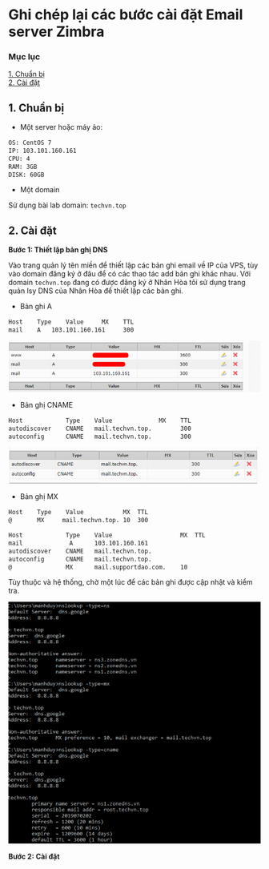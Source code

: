 # Ghi chép lại các bước cài đặt Email server Zimbra

### Mục lục

[1. Chuẩn bị](#chuanbi)<br>
[2. Cài đặt](#caidat)<br>

<a name="chuanbi"></a>
## 1. Chuẩn bị

- Một server hoặc máy ảo:

```
OS: CentOS 7
IP: 103.101.160.161
CPU: 4
RAM: 3GB
DISK: 60GB
```

- Một domain

Sử dụng bài lab domain: `techvn.top`

<a name="caidat"></a>
## 2. Cài đặt

**Bước 1: Thiết lập bản ghị DNS**

Vào trang quản lý tên miền để thiết lập các bản ghi email về IP của VPS, tùy vào domain đăng ký ở đâu để có các thao tác add bản ghi khác nhau. Với domain `techvn.top` đang có được đăng ký ở Nhân Hòa tôi sử dụng trang quản lsy DNS của Nhân Hòa để thiết lập các bản ghi.

- Bản ghi A

```
Host	Type	Value	  MX	TTL
mail	A	103.101.160.161		300
```

![](../images/img-setup-email-zimbra/Screenshot_83.png)

- Bản ghị CNAME


```
Host	        Type	Value	          MX	TTL
autodiscover	CNAME	mail.techvn.top.		300		
autoconfig	    CNAME	mail.techvn.top.		300
```

![](../images/img-setup-email-zimbra/Screenshot_84.png)

- Bản ghị MX

```
Host	Type	Value	        MX	TTL
@	    MX	   mail.techvn.top.	10	300
```

```
Host	        Type	Value	                MX	TTL
mail	         A	    103.101.160.161	 
autodiscover	CNAME	mail.techvn.top.	 
autoconfig	    CNAME	mail.techvn.top.	 
@	            MX	    mail.supportdao.com.	10
```

Tùy thuộc và hệ thống, chờ một lúc để các bản ghi được cập nhật và kiểm tra.

![](../images/img-setup-email-zimbra/Screenshot_85.png)

**Bước 2: Cài đặt**


